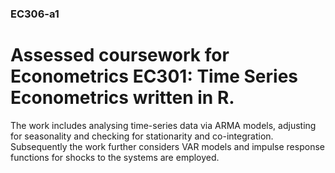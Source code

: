 ﻿### EC306-a1

# Assessed coursework for Econometrics EC301: Time Series Econometrics written in R. 

The work includes analysing time-series data via ARMA models, adjusting for seasonality and checking for stationarity and co-integration. Subsequently the work further considers VAR models and impulse response functions for shocks to the systems are employed.
